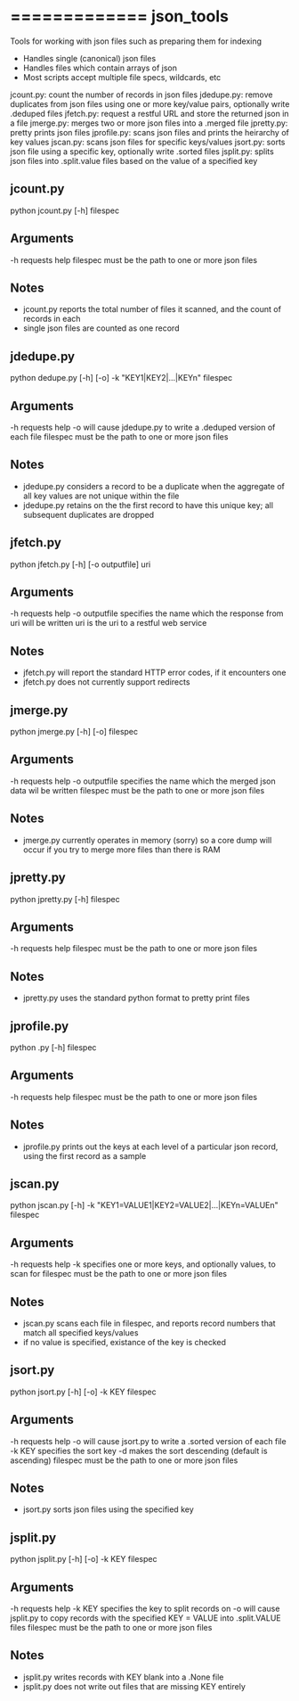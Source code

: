=============
json_tools
=============

Tools for working with json files such as preparing them for indexing

* Handles single (canonical) json files 
* Handles files which contain arrays of json
* Most scripts accept multiple file specs, wildcards, etc

jcount.py:  count the number of records in json files
jdedupe.py: remove duplicates from json files using one or more key/value pairs, optionally write .deduped files
jfetch.py:  request a restful URL and store the returned json in a file
jmerge.py:  merges two or more json files into a .merged file
jpretty.py: pretty prints json files
jprofile.py:   scans json files and prints the heirarchy of key values
jscan.py:	scans json files for specific keys/values 
jsort.py:   sorts json file using a specific key, optionally write .sorted files
jsplit.py:  splits json files into .split.value files based on the value of a specified key
 
 
jcount.py
--------
python jcount.py [-h] filespec

Arguments
---------
-h requests help
filespec must be the path to one or more json files

Notes
-----
* jcount.py reports the total number of files it scanned, and the count of records in each
* single json files are counted as one record


jdedupe.py
--------
python dedupe.py [-h] [-o] -k "KEY1|KEY2|...|KEYn" filespec

Arguments
---------
-h requests help
-o will cause jdedupe.py to write a .deduped version of each file 
filespec must be the path to one or more json files

Notes
-----
* jdedupe.py considers a record to be a duplicate when the aggregate of all key values are not unique within the file
* jdedupe.py retains on the the first record to have this unique key; all subsequent duplicates are dropped


jfetch.py
--------
python jfetch.py [-h] [-o outputfile] uri

Arguments
---------
-h requests help
-o outputfile specifies the name which the response from uri will be written
uri is the uri to a restful web service

Notes
-----
* jfetch.py will report the standard HTTP error codes, if it encounters one
* jfetch.py does not currently support redirects


jmerge.py
--------
python jmerge.py [-h] [-o] filespec

Arguments
---------
-h requests help
-o outputfile specifies the name which the merged json data wil be written
filespec must be the path to one or more json files

Notes
-----
* jmerge.py currently operates in memory (sorry) so a core dump will occur if you try to merge more files than there is RAM


jpretty.py
--------
python jpretty.py [-h] filespec

Arguments
---------
-h requests help
filespec must be the path to one or more json files

Notes
-----
* jpretty.py uses the standard python format to pretty print files


jprofile.py
--------
python .py [-h] filespec

Arguments
---------
-h requests help
filespec must be the path to one or more json files

Notes
-----
* jprofile.py prints out the keys at each level of a particular json record, using the first record as a sample


jscan.py
--------
python jscan.py [-h] -k "KEY1=VALUE1|KEY2=VALUE2|...|KEYn=VALUEn" filespec

Arguments
---------
-h requests help
-k specifies one or more keys, and optionally values, to scan for
filespec must be the path to one or more json files

Notes
-----
* jscan.py scans each file in filespec, and reports record numbers that match all specified keys/values
* if no value is specified, existance of the key is checked

jsort.py
--------
python jsort.py [-h] [-o] -k KEY filespec

Arguments
---------
-h requests help
-o will cause jsort.py to write a .sorted version of each file 
-k KEY specifies the sort key
-d makes the sort descending (default is ascending)
filespec must be the path to one or more json files

Notes
-----
* jsort.py sorts json files using the specified key


jsplit.py
--------
python jsplit.py [-h] [-o] -k KEY filespec

Arguments
---------
-h requests help
-k KEY specifies the key to split records on 
-o will cause jsplit.py to copy records with the specified KEY = VALUE into .split.VALUE files
filespec must be the path to one or more json files

Notes
-----
* jsplit.py writes records with KEY blank into a .None file
* jsplit.py does not write out files that are missing KEY entirely